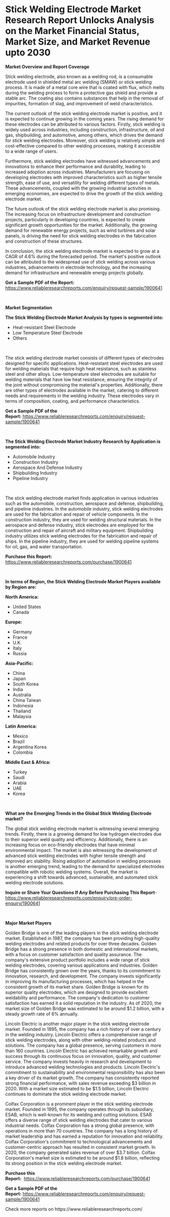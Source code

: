 <p><h1>Stick Welding Electrode Market Research Report Unlocks Analysis on the Market Financial Status, Market Size, and Market Revenue upto 2030</h1></p><p><strong>Market Overview and Report Coverage</strong></p>
<p><p>Stick welding electrode, also known as a welding rod, is a consumable electrode used in shielded metal arc welding (SMAW) or stick welding process. It is made of a metal core wire that is coated with flux, which melts during the welding process to form a protective gas shield and provide a stable arc. The coating also contains substances that help in the removal of impurities, formation of slag, and improvement of weld characteristics.</p><p>The current outlook of the stick welding electrode market is positive, and it is expected to continue growing in the coming years. The rising demand for these electrodes can be attributed to various factors. Firstly, stick welding is widely used across industries, including construction, infrastructure, oil and gas, shipbuilding, and automotive, among others, which drives the demand for stick welding electrodes. Moreover, stick welding is relatively simple and cost-effective compared to other welding processes, making it accessible to a wide range of users.</p><p>Furthermore, stick welding electrodes have witnessed advancements and innovations to enhance their performance and durability, leading to increased adoption across industries. Manufacturers are focusing on developing electrodes with improved characteristics such as higher tensile strength, ease of use, and versatility for welding different types of metals. These advancements, coupled with the growing industrial activities in emerging economies, are expected to drive the growth of the stick welding electrode market.</p><p>The future outlook of the stick welding electrode market is also promising. The increasing focus on infrastructure development and construction projects, particularly in developing countries, is expected to create significant growth opportunities for the market. Additionally, the growing demand for renewable energy projects, such as wind turbines and solar panels, is driving the need for stick welding electrodes in the fabrication and construction of these structures.</p><p>In conclusion, the stick welding electrode market is expected to grow at a CAGR of 4.6% during the forecasted period. The market's positive outlook can be attributed to the widespread use of stick welding across various industries, advancements in electrode technology, and the increasing demand for infrastructure and renewable energy projects globally.</p></p>
<p><strong>Get a Sample PDF of the Report:</strong> <a href="https://www.reliableresearchreports.com/enquiry/request-sample/1900641">https://www.reliableresearchreports.com/enquiry/request-sample/1900641</a></p>
<p>&nbsp;</p>
<p><strong>Market Segmentation</strong></p>
<p><strong>The Stick Welding Electrode Market Analysis by types is segmented into:</strong></p>
<p><ul><li>Heat-resistant Steel Electrode</li><li>Low Temperature Steel Electrode</li><li>Others</li></ul></p>
<p>&nbsp;</p>
<p><p>The stick welding electrode market consists of different types of electrodes designed for specific applications. Heat-resistant steel electrodes are used for welding materials that require high heat resistance, such as stainless steel and other alloys. Low-temperature steel electrodes are suitable for welding materials that have low heat resistance, ensuring the integrity of the joint without compromising the material's properties. Additionally, there are other types of electrodes available in the market, catering to different needs and requirements in the welding industry. These electrodes vary in terms of composition, coating, and performance characteristics.</p></p>
<p><strong>Get a Sample PDF of the Report:</strong>&nbsp;<a href="https://www.reliableresearchreports.com/enquiry/request-sample/1900641">https://www.reliableresearchreports.com/enquiry/request-sample/1900641</a></p>
<p>&nbsp;</p>
<p><strong>The Stick Welding Electrode Market Industry Research by Application is segmented into:</strong></p>
<p><ul><li>Automobile Industry</li><li>Construction Industry</li><li>Aerospace And Defense Industry</li><li>Shipbuilding Industry</li><li>Pipeline Industry</li></ul></p>
<p>&nbsp;</p>
<p><p>The stick welding electrode market finds application in various industries such as the automobile, construction, aerospace and defense, shipbuilding, and pipeline industries. In the automobile industry, stick welding electrodes are used for the fabrication and repair of vehicle components. In the construction industry, they are used for welding structural materials. In the aerospace and defense industry, stick electrodes are employed for the construction and repair of aircraft and military equipment. Shipbuilding industry utilizes stick welding electrodes for the fabrication and repair of ships. In the pipeline industry, they are used for welding pipeline systems for oil, gas, and water transportation.</p></p>
<p><strong>Purchase this Report:</strong>&nbsp; <a href="https://www.reliableresearchreports.com/purchase/1900641">https://www.reliableresearchreports.com/purchase/1900641</a></p>
<p>&nbsp;</p>
<p><strong>In terms of Region, the Stick Welding Electrode Market Players available by Region are:</strong></p>
<p>
    <p> <strong> North America: </strong>
        <ul>
            <li>United States</li>
            <li>Canada</li>
        </ul>
        </p> 
    <p> <strong> Europe: </strong>
        <ul>
            <li>Germany</li>
            <li>France</li>
            <li>U.K.</li>
            <li>Italy</li>
            <li>Russia</li>
        </ul>
        </p> 
    <p> <strong> Asia-Pacific: </strong>
        <ul>
            <li>China</li>
            <li>Japan</li>
            <li>South Korea</li>
            <li>India</li>
            <li>Australia</li>
            <li>China Taiwan</li>
            <li>Indonesia</li>
            <li>Thailand</li>
            <li>Malaysia</li>
        </ul>
        </p> 
    <p> <strong> Latin America: </strong>
        <ul>
            <li>Mexico</li>
            <li>Brazil</li>
            <li>Argentina Korea</li>
            <li>Colombia</li>
        </ul>
        </p> 
    <p> <strong> Middle East & Africa: </strong>
        <ul>
            <li>Turkey</li>
            <li>Saudi</li>
            <li>Arabia</li>
            <li>UAE</li>
            <li>Korea</li>
        </ul>
    </p>
    </p>
<p>&nbsp;</p>
<p><strong>What are the Emerging Trends in the Global Stick Welding Electrode market?</strong></p>
<p><p>The global stick welding electrode market is witnessing several emerging trends. Firstly, there is a growing demand for low hydrogen electrodes due to their superior weld quality and efficiency. Additionally, there is an increasing focus on eco-friendly electrodes that have minimal environmental impact. The market is also witnessing the development of advanced stick welding electrodes with higher tensile strength and improved arc stability. Rising adoption of automation in welding processes is another emerging trend, leading to the demand for specialized electrodes compatible with robotic welding systems. Overall, the market is experiencing a shift towards advanced, sustainable, and automated stick welding electrode solutions.</p></p>
<p><strong>Inquire or Share Your Questions If Any Before Purchasing This Report</strong>- <a href="https://www.reliableresearchreports.com/enquiry/pre-order-enquiry/1900641">https://www.reliableresearchreports.com/enquiry/pre-order-enquiry/1900641</a></p>
<p>&nbsp;</p>
<p><strong>Major Market Players</strong></p>
<p><p>Golden Bridge is one of the leading players in the stick welding electrode market. Established in 1987, the company has been providing high-quality welding electrodes and related products for over three decades. Golden Bridge has a strong presence in both domestic and international markets, with a focus on customer satisfaction and quality assurance. The company's extensive product portfolio includes a wide range of stick welding electrodes, covering various applications and industries. Golden Bridge has consistently grown over the years, thanks to its commitment to innovation, research, and development. The company invests significantly in improving its manufacturing processes, which has helped in the consistent growth of its market share. Golden Bridge is known for its superior quality electrodes, which are designed to provide excellent weldability and performance. The company's dedication to customer satisfaction has earned it a solid reputation in the industry. As of 2020, the market size of Golden Bridge was estimated to be around $1.2 billion, with a steady growth rate of 6% annually.</p><p>Lincoln Electric is another major player in the stick welding electrode market. Founded in 1895, the company has a rich history of over a century in the welding industry. Lincoln Electric offers a comprehensive range of stick welding electrodes, along with other welding-related products and solutions. The company has a global presence, serving customers in more than 160 countries. Lincoln Electric has achieved remarkable growth and success through its continuous focus on innovation, quality, and customer service. The company invests heavily in research and development to introduce advanced welding technologies and products. Lincoln Electric's commitment to sustainability and environmental responsibility has also been a key driver of its market growth. The company has consistently reported strong financial performance, with sales revenue exceeding $3 billion in 2020. With a market size estimated to be $1.5 billion, Lincoln Electric continues to dominate the stick welding electrode market.</p><p>Colfax Corporation is a prominent player in the stick welding electrode market. Founded in 1995, the company operates through its subsidiary, ESAB, which is well-known for its welding and cutting solutions. ESAB offers a diverse range of stick welding electrodes that cater to various industrial needs. Colfax Corporation has a strong global presence, with operations in more than 70 countries. The company has a long history of market leadership and has earned a reputation for innovation and reliability. Colfax Corporation's commitment to technological advancements and customer-centric approach has resulted in consistent market growth. In 2020, the company generated sales revenue of over $3.7 billion. Colfax Corporation's market size is estimated to be around $1.8 billion, reflecting its strong position in the stick welding electrode market.</p></p>
<p><strong>Purchase this Report:</strong>&nbsp;&nbsp;<a href="https://www.reliableresearchreports.com/purchase/1900641">https://www.reliableresearchreports.com/purchase/1900641</a></p>
<p></p>
<p><strong>Get a Sample PDF of the Report:</strong>&nbsp;<a href="https://www.reliableresearchreports.com/enquiry/request-sample/1900641">https://www.reliableresearchreports.com/enquiry/request-sample/1900641</a></p>
<p>Check more reports on https://www.reliableresearchreports.com/</p>